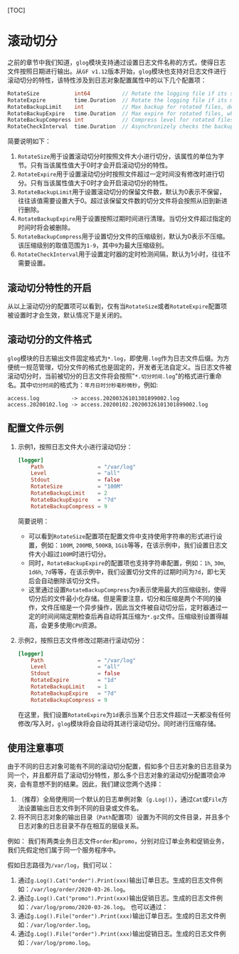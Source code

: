 [TOC]

# 滚动切分

之前的章节中我们知道，`glog`模块支持通过设置日志文件名称的方式，使得日志文件按照日期进行输出。从`GF v1.12`版本开始，`glog`模块也支持对日志文件进行滚动切分的特性，该特性涉及到日志对象配置属性中的以下几个配置项：
```go
RotateSize           int64          // Rotate the logging file if its size > 0 in bytes.
RotateExpire         time.Duration  // Rotate the logging file if its mtime exceeds this duration.
RotateBackupLimit    int            // Max backup for rotated files, default is 0, means no backups.
RotateBackupExpire   time.Duration  // Max expire for rotated files, which is 0 in default, means no expiration.
RotateBackupCompress int            // Compress level for rotated files using gzip algorithm. It's 0 in default, means no compression.
RotateCheckInterval  time.Duration  // Asynchronizely checks the backups and expiration at intervals. It's 1 hour in default.
```
简要说明如下：
1. `RotateSize`用于设置滚动切分时按照文件大小进行切分，该属性的单位为字节。只有当该属性值大于0时才会开启滚动切分的特性。
1. `RotateExpire`用于设置滚动切分时按照文件超过一定时间没有修改时进行切分。只有当该属性值大于0时才会开启滚动切分的特性。
1. `RotateBackupLimit`用于设置滚动切分的保留文件数，默认为0表示不保留，往往该值需要设置大于0。超过该保留文件数的切分文件将会按照从旧到新进行删除。
1. `RotateBackupExpire`用于设置按照过期时间进行清理。当切分文件超过指定的时间时将会被删除。
1. `RotateBackupCompress`用于设置切分文件的压缩级别，默认为0表示不压缩。该压缩级别的取值范围为`1-9`，其中`9`为最大压缩级别。
1. `RotateCheckInterval`用于设置定时器的定时检测间隔，默认为1小时，往往不需要设置。


## 滚动切分特性的开启

从以上滚动切分的配置项可以看到，仅有当`RotateSize`或者`RotateExpire`配置项被设置时才会生效，默认情况下是关闭的。

## 滚动切分的文件格式

`glog`模块的日志输出文件固定格式为`*.log`，即使用`.log`作为日志文件后缀。为方便统一规范管理，切分文件的格式也是固定的，开发者无法自定义。当日志文件被滚动切分时，当前被切分的日志文件将会按照"`*.切分时间.log`"的格式进行重命名。其中`切分时间`的格式为：`年月日时分秒毫秒微秒`，例如:
```
access.log          -> access.20200326101301899002.log
access.20200102.log -> access.20200102.20200326101301899002.log
```

## 配置文件示例


1. 示例1，按照日志文件大小进行滚动切分：
    ```toml
    [logger]
        Path                 = "/var/log"
        Level                = "all"
        Stdout               = false
        RotateSize           = "100M"
        RotateBackupLimit    = 2
        RotateBackupExpire   = "7d"
        RotateBackupCompress = 9
    ```
    简要说明：
    - 可以看到`RotateSize`配置项在配置文件中支持使用字符串的形式进行设置，例如：`100M`, `200MB`, `500KB`, `1Gib`等等，在该示例中，我们设置日志文件大小超过`100M`时进行切分。
    - 同时，`RotateBackupExpire`的配置项也支持字符串配置，例如：`1h`, `30m`, `1d6h`, `7d`等等，在该示例中，我们设置切分文件的过期时间为`7d`，即七天后会自动删除该切分文件。
    - 这里通过设置`RotateBackupCompress`为`9`表示使用最大的压缩级别，使得切分后的文件最小化存储。但是需要注意，切分和压缩是两个不同的操作，文件压缩是一个异步操作，因此当文件被自动切分后，定时器通过一定的时间间隔定期检查后再自动将其压缩为`*.gz`文件。压缩级别设置得越高，会更多使用`CPU`资源。

1. 示例2，按照日志文件修改过期进行滚动切分：
    ```toml
    [logger]
        Path                 = "/var/log"
        Level                = "all"
        Stdout               = false
        RotateExpire         = "1d"
        RotateBackupLimit    = 1
        RotateBackupExpire   = "7d"
        RotateBackupCompress = 9
    ```
    在这里，我们设置`RotateExpire`为`1d`表示当某个日志文件超过一天都没有任何修改/写入时，`glog`模块将会自动将其进行滚动切分。同时进行压缩存储。


## 使用注意事项

由于不同的日志对象可能有不同的滚动切分配置，假如多个日志对象的日志目录为同一个，并且都开启了滚动切分特性，那么多个日志对象的滚动切分配置项会冲突，会有意想不到的结果。因此，我们建议您两个选择：
1. （推荐）全局使用同一个默认的日志单例对象（`g.Log()`），通过`Cat`或`File`方法设置输出日志文件到不同的目录或文件名。
1. 将不同日志对象的输出目录（`Path`配置项）设置为不同的文件目录，并且多个日志对象的日志目录不存在相互的层级关系。

例如：
我们有两类业务日志文件`order`和`promo`，分别对应订单业务和促销业务，我们先假定他们属于同一个服务程序中。

假如日志路径为`/var/log`，我们可以：
1. 通过`g.Log().Cat("order").Print(xxx)`输出订单日志。生成的日志文件例如：`/var/log/order/2020-03-26.log`。
1. 通过`g.Log().Cat("promo").Print(xxx)`输出促销日志。生成的日志文件例如：`/var/log/promo/2020-03-26.log`。
也可以通过：
1. 通过`g.Log().File("order").Print(xxx)`输出订单日志。生成的日志文件例如：`/var/log/order.log`。
1. 通过`g.Log().File("order").Print(xxx)`输出促销日志。生成的日志文件例如：`/var/log/promo.log`。







